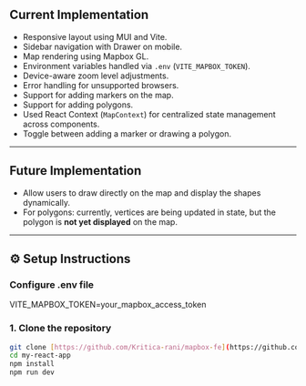 
## Current Implementation

- Responsive layout using MUI and Vite.
- Sidebar navigation with Drawer on mobile.
- Map rendering using Mapbox GL.
- Environment variables handled via `.env` (`VITE_MAPBOX_TOKEN`).
- Device-aware zoom level adjustments.
- Error handling for unsupported browsers.
- Support for adding markers on the map.
- Support for adding polygons.
- Used React Context (`MapContext`) for centralized state management across components.
- Toggle between adding a marker or drawing a polygon.

---

##  Future Implementation

- Allow users to draw directly on the map and display the shapes dynamically.
- For polygons: currently, vertices are being updated in state, but the polygon is **not yet displayed** on the map.

---

## ⚙️ Setup Instructions

### Configure .env file
VITE_MAPBOX_TOKEN=your_mapbox_access_token

### 1. Clone the repository

```bash
git clone [https://github.com/Kritica-rani/mapbox-fe](https://github.com/Kritica-rani/mapbox-fe.git)
cd my-react-app
npm install
npm run dev 


